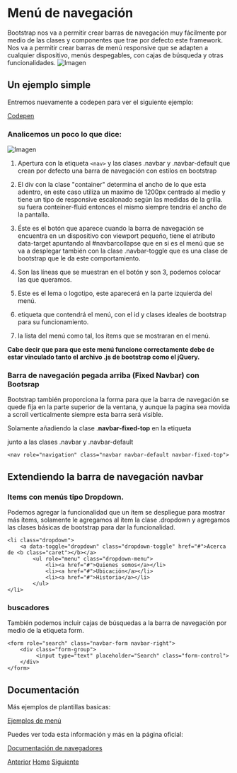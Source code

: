 # Menú de navegación

Bootstrap nos va a permitir crear barras de navegación muy fácilmente por medio de las clases y componentes que trae por defecto este framework. Nos va a permitir crear barras de menú responsive que se adapten a cualquier dispositivo, menús despegables, con cajas de búsqueda y otras funcionalidades.
![Imagen](https://fgarciajulia.github.io/mi_primera_pagina/img/navbar-bootstrap-demo.gif)

## Un ejemplo simple

Entremos nuevamente a codepen para ver el siguiente ejemplo:

[Codepen](http://codepen.io/fgarciajulia/pen/aJpaPb)

### Analicemos un poco lo que dice:

![Imagen](https://fgarciajulia.github.io/mi_primera_pagina/img/navegador-bootstrap.jpg)

1. Apertura con la etiqueta `<nav>` y las clases .navbar y .navbar-default que crean por defecto una barra de navegación con estilos en bootstrap

2. El div con la clase "container" determina el ancho de lo que esta adentro, en este caso utiliza un maximo de 1200px centrado al medio y tiene un tipo de responsive escalonado según las medidas de la grilla. su fuera conteiner-fluid entonces el mismo siempre tendria el ancho de la pantalla.

3. Éste es el botón que aparece cuando la barra de navegación se encuentra en un dispositivo con viewport pequeño, tiene el atributo data-target apuntando al #navbarcollapse que en si es el menú que se va a desplegar también con la clase .navbar-toggle que es una clase de bootstrap que le da este comportamiento.

4. Son las líneas que se muestran en el botón y son 3, podemos colocar las que queramos.

5. Este es el lema o logotipo, este aparecerá en la parte izquierda del menú.

6. etiqueta que contendrá el menú, con el id y clases ideales de bootstrap para su funcionamiento.

7. la lista del menú como tal, los ítems que se mostraran en el menú.

**Cabe decir que para que este menú funcione correctamente debe de estar vinculado tanto el archivo .js de bootstrap como el jQuery.**

### Barra de navegación pegada arriba (Fixed Navbar) con Bootsrap

Bootstrap también proporciona la forma para que la barra de navegación se quede fija en la parte superior de la ventana, y aunque la pagina sea movida a scroll verticalmente siempre esta barra será visible.

Solamente añadiendo la clase .**navbar-fixed-top** en la etiqueta <nav> junto a las clases .navbar y .navbar-default


```
<nav role="navigation" class="navbar navbar-default navbar-fixed-top">
```

## Extendiendo la barra de navegación navbar

### Items con menús tipo Dropdown.

Podemos agregar la funcionalidad que un ítem se despliegue para mostrar más ítems, solamente le agregamos al ítem la clase .dropdown y agregamos las clases básicas de bootstrap para dar la funcionalidad.


```
<li class="dropdown">
    <a data-toggle="dropdown" class="dropdown-toggle" href="#">Acerca de <b class="caret"></b></a>
        <ul role="menu" class="dropdown-menu">
            <li><a href="#">Quienes somos</a></li>
            <li><a href="#">Ubicación</a></li>
            <li><a href="#">Historia</a></li>
        </ul>
</li>
```

### buscadores

También podemos incluir cajas de búsquedas a la barra de navegación  por medio de la etiqueta form.

```
<form role="search" class="navbar-form navbar-right">
    <div class="form-group">
         <input type="text" placeholder="Search" class="form-control">
    </div>
</form>
```

## Documentación

Más ejemplos de plantillas basicas:

[Ejemplos de menú](http://getbootstrap.com/getting-started/#examples)

Puedes ver toda esta información y más en la página oficial:

[Documentación de navegadores](http://getbootstrap.com/components/#navbar)


<div class="Grid">
    <a href="https://fgarciajulia.github.io/mi_primera_pagina/acerca-bootstrap" class="my-btn anterior">Anterior</a>
    <a href="https://fgarciajulia.github.io/mi_primera_pagina" class="my-btn home">Home</a>
    <a href="https://fgarciajulia.github.io/mi_primera_pagina/inspeccionar-elemento" class="my-btn siguiente">Siguiente</a>
</div>